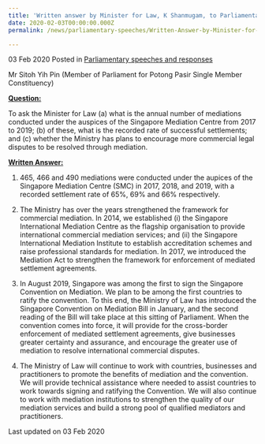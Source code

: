 ```yaml
---
title: 'Written answer by Minister for Law, K Shanmugam, to Parliamentary Question on Mediation'
date: 2020-02-03T00:00:00.000Z
permalink: /news/parliamentary-speeches/Written-Answer-by-Minister-for-Law-K-Shanmugam-to-Parliamentary-Question-on-Mediation

---
```



03 Feb 2020 Posted in [Parliamentary speeches and responses](/news/parliamentary-speeches)

Mr Sitoh Yih Pin (Member of Parliament for Potong Pasir Single Member Constituency) 

<b><u>Question:</u></b>  

To ask the Minister for Law (a) what is the annual number of mediations conducted under the auspices of the Singapore Mediation Centre from 2017 to 2019; (b) of these, what is the recorded rate of successful settlements; and (c) whether the Ministry has plans to encourage more commercial legal disputes to be resolved through mediation.

<b><u>Written Answer:</u></b>  

1.	465, 466 and 490 mediations were conducted under the aupices of the Singapore Mediation Centre (SMC) in 2017, 2018, and 2019, with a recorded settlement rate of 65%, 69% and 66% respectively. 

2.	The Ministry has over the years strengthened the framework for commercial mediation. In 2014, we established (i) the Singapore International Mediation Centre as the flagship organisation to provide international commercial mediation services; and (ii) the Singapore International Mediation Institute to establish accreditation schemes and raise professional standards for mediation. In 2017, we introduced the Mediation Act to strengthen the framework for enforcement of mediated settlement agreements. 

3.	In August 2019, Singapore was among the first to sign the Singapore Convention on Mediation. We plan to be among the first countries to ratify the convention. To this end, the Ministry of Law has introduced the Singapore Convention on Mediation Bill in January, and the second reading of the Bill will take place at this sitting of Parliament. When the convention comes into force, it will provide for the cross-border enforcement of mediated settlement agreements, give businesses greater certainty and assurance, and encourage the greater use of mediation to resolve international commercial disputes. 

4.	The Ministry of Law will continue to work with countries, businesses and practitioners to promote the benefits of mediation and the convention. We will provide technical assistance where needed to assist countries to work towards signing and ratifying the Convention. We will also continue to work with mediation institutions to strengthen the quality of our mediation services and build a strong pool of qualified mediators and practitioners. 

<p class="right-side-updated">Last updated on 03 Feb 2020</p>
